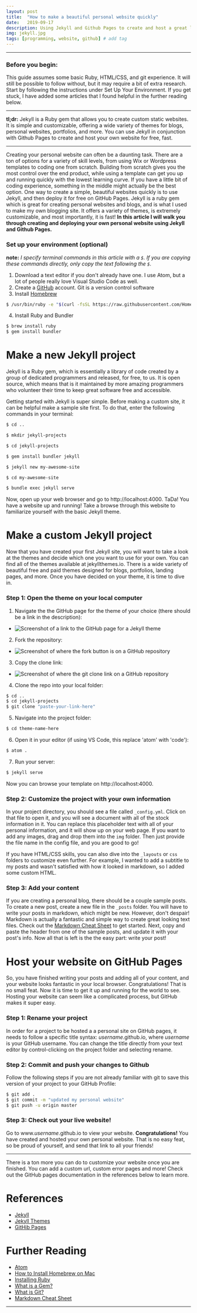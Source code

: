 ```yaml
---
layout: post
title:  "How to make a beautiful personal website quickly"
date:   2019-09-17
description: Using Jekyll and Github Pages to create and host a great looking website, for free.
img: jekyll.jpg
tags: [programming, website, github] # add tag
---
```

---

### Before you begin:
This guide assumes some basic Ruby, HTML/CSS, and git experience. It will still be possible to follow without, but it may require a bit of extra research. Start by following the instructions under Set Up Your Environment. If you get stuck, I have added some articles that I found helpful in the further reading below.

---

**tl;dr:** Jekyll is a Ruby gem that allows you to create custom static websites. It is simple and customizable, offering a wide variety of themes for blogs, personal websites, portfolios, and more. You can use Jekyll in conjunction with Github Pages to create and host your own website for free, fast.

---

Creating your personal website can often be a daunting task. There are a ton of options for a variety of skill levels, from using Wix or Wordpress templates to coding one from scratch. Building from scratch gives you the most control over the end product, while using a template can get you up and running quickly with the lowest learning curve. If you have a little bit of coding experience, something in the middle might actually be the best option. One way to create a simple, beautiful websites quickly is to use Jekyll, and then deploy it for free on GitHub Pages. Jekyll is a ruby gem which is great for creating personal websites and blogs, and is what I used to make my own blogging site. It offers a variety of themes, is extremely customizable, and most importantly, it is fast! **In this article I will walk you through creating and deploying your own personal website using Jekyll and Github Pages.**

### Set up your environment (optional)

**note:** *I specify terminal commands in this article with a `$`. If you are copying these commands directly, only copy the text following the `$`.*

1. Download a text editor if you don't already have one. I use Atom, but a lot of people really love Visual Studio Code as well.
2. Create a [GitHub](github.com) account. Git is a version control software
3. Install [Homebrew](http://osxdaily.com/2018/03/07/how-install-homebrew-mac-os/)
```bash
$ /usr/bin/ruby -e "$(curl -fsSL https://raw.githubusercontent.com/Homebrew/install/master/install)"
```
4. Install Ruby and Bundler

```bash
$ brew install ruby
$ gem install bundler
```


# Make a new Jekyll project

Jekyll is a Ruby gem, which is essentially a library of code created by a group of dedicated programmers and released, for free, to us. It is open source, which means that is it maintained by more amazing programmers who volunteer their time to keep great software free and accessible.

Getting started with Jekyll is super simple. Before making a custom site, it can be helpful make a sample site first. To do that, enter the following commands in your terminal:

```bash
$ cd ..

$ mkdir jekyll-projects

$ cd jekyll-projects

$ gem install bundler jekyll

$ jekyll new my-awesome-site

$ cd my-awesome-site

$ bundle exec jekyll serve
```

Now, open up your web browser and go to http://localhost:4000. TaDa! You have a website up and running! Take a browse through this website to familiarize yourself with the basic Jekyll theme.

# Make a custom Jekyll project

Now that you have created your first Jekyll site, you will want to take a look at the themes and decide which one you want to use for your own. You can find all of the themes available at jekyllthemes.io. There is a wide variety of beautiful free and paid themes designed for blogs, portfolios, landing pages, and more. Once you have decided on your theme, it is time to dive in.

### Step 1: Open the theme on your local computer

1. Navigate the the GitHub page for the theme of your choice (there should be a link in the description):

- ![Screenshot of a link to the GitHub page for a Jekyll theme](/assets/img/link-to-github.jpg)

2. Fork the repository:

- ![Screenshot of where the fork button is on a GitHub repository](/assets/img/git-fork.jpg)

3. Copy the clone link:

- ![Screenshot of where the git clone link on a GitHub repository](/assets/img/git-clone.jpg)

4. Clone the repo into your local folder:
```bash
$ cd ..
$ cd jekyll-projects
$ git clone "paste-your-link-here"
```
5. Navigate into the project folder:
```bash
$ cd theme-name-here
```
6. Open it in your editor (if using VS Code, this replace 'atom' with 'code'):
```bash
$ atom .
```
7. Run your server:
```bash
$ jekyll serve
```
Now you can browse your template on http://localhost:4000.

### Step 2: Customize the project with your own information

In your project directory, you should see a file called `_config.yml`. Click on that file to open it, and you will see a document with all of the stock information in it. You can replace this placeholder text with all of your personal information, and it will show up on your web page. If you want to add any images, drag and drop them into the `img` folder. Then just provide the file name in the config file, and you are good to go!

If you have HTML/CSS skills, you can also dive into the `_layouts` or `css` folders to customize even further. For example, I wanted to add a subtitle to my posts and wasn't satisfied with how it looked in markdown, so I added some custom HTML.

### Step 3: Add your content

If you are creating a personal blog, there should be a couple sample posts. To create a new post, create a new file in the `_posts` folder. You will have to write your posts in markdown, which might be new. However, don't despair! Markdown is actually a fantastic and simple way to create great looking text files. Check out the [Markdown Cheat Sheet](https://www.markdownguide.org/cheat-sheet/) to get started. Next, copy and paste the header from one of the sample posts, and update it with your post's info. Now all that is left is the the easy part: write your post!

# Host your website on GitHub Pages

So, you have finished writing your posts and adding all of your content, and your website looks fantastic in your local browser. Congratulations! That is no small feat. Now it is time to get it up and running for the world to see. Hosting your website can seem like a complicated process, but GitHub makes it super easy.

### Step 1: Rename your project

In order for a project to be hosted a a personal site on GitHub pages, it needs to follow a specific title syntax: *username*.github.io, where *username* is your GitHub username. You can change the title directly from your text editor by control-clicking on the project folder and selecting rename.

### Step 2: Commit and push your changes to Github

Follow the following steps if you are not already familiar with git to save this version of your project to your GitHub Profile:

```bash
$ git add .
$ git commit -m "updated my personal website"
$ git push -u origin master
```

### Step 3: Check out your live website!

Go to www.*username*.github.io to view your website. **Congratulations!** You have created and hosted your own personal website. That is no easy feat, so be proud of yourself, and send that link to all your friends!

---

There is a ton more you can do to customize your website once you are finished. You can add a custom url, custom error pages and more! Check out the GitHub pages documentation in the references below to learn more.

# References

- [Jekyll](https://jekyllrb.com/)
- [Jekyll Themes](https://jekyllthemes.io/)
- [GitHib Pages](https://pages.github.com/)

# Further Reading
- [Atom](https://atom.io/)
- [How to Install Homebrew on Mac](http://osxdaily.com/2018/03/07/how-install-homebrew-mac-os/)
- [Installing Ruby](https://www.ruby-lang.org/en/documentation/installation/)
- [What is a Gem?](https://guides.rubygems.org/what-is-a-gem/)
- [What is Git?](https://opensource.com/resources/what-is-git)
- [Markdown Cheat Sheet](https://www.markdownguide.org/cheat-sheet/)

---
